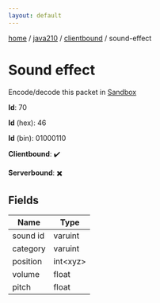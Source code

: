 ```yaml
---
layout: default
---
```


[home](/)  /  [java210](/protocol/java210)  /  [clientbound](/protocol/java210/clientbound)  /  sound-effect

# Sound effect

Encode/decode this packet in [Sandbox](../../../sandbox/java210#clientbound.sound_effect)

**Id**: 70

**Id** (hex): 46

**Id** (bin): 01000110

**Clientbound**: ✔️

**Serverbound**: ✖️

## Fields

Name | Type
---|---
sound id | varuint
category | varuint
position | int&lt;xyz&gt;
volume | float
pitch | float
